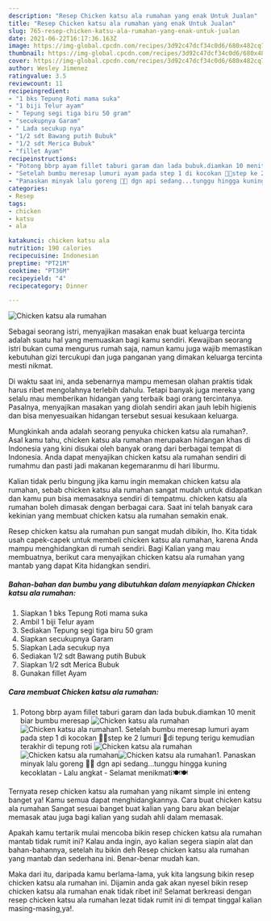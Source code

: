 ```yaml
---
description: "Resep Chicken katsu ala rumahan yang enak Untuk Jualan"
title: "Resep Chicken katsu ala rumahan yang enak Untuk Jualan"
slug: 765-resep-chicken-katsu-ala-rumahan-yang-enak-untuk-jualan
date: 2021-06-22T16:17:36.163Z
image: https://img-global.cpcdn.com/recipes/3d92c47dcf34c0d6/680x482cq70/chicken-katsu-ala-rumahan-foto-resep-utama.jpg
thumbnail: https://img-global.cpcdn.com/recipes/3d92c47dcf34c0d6/680x482cq70/chicken-katsu-ala-rumahan-foto-resep-utama.jpg
cover: https://img-global.cpcdn.com/recipes/3d92c47dcf34c0d6/680x482cq70/chicken-katsu-ala-rumahan-foto-resep-utama.jpg
author: Wesley Jimenez
ratingvalue: 3.5
reviewcount: 11
recipeingredient:
- "1 bks Tepung Roti mama suka"
- "1 biji Telur ayam"
- " Tepung segi tiga biru 50 gram"
- "secukupnya Garam"
- " Lada secukup nya"
- "1/2 sdt Bawang putih Bubuk"
- "1/2 sdt Merica Bubuk"
- "fillet Ayam"
recipeinstructions:
- "Potong bbrp ayam fillet taburi garam dan lada bubuk.diamkan 10 menit biar bumbu meresap"
- "Setelah bumbu meresap lumuri ayam pada step 1 di kocokan 🥚🥚step ke 2 lumuri 🍗di tepung terigu kemudian terakhir di tepung roti"
- "Panaskan minyak lalu goreng 🐓🐓 dgn api sedang...tunggu hingga kuning kecoklatan Lalu angkat Selamat menikmati🍽🍽"
categories:
- Resep
tags:
- chicken
- katsu
- ala

katakunci: chicken katsu ala 
nutrition: 190 calories
recipecuisine: Indonesian
preptime: "PT21M"
cooktime: "PT36M"
recipeyield: "4"
recipecategory: Dinner

---
```



![Chicken katsu ala rumahan](https://img-global.cpcdn.com/recipes/3d92c47dcf34c0d6/680x482cq70/chicken-katsu-ala-rumahan-foto-resep-utama.jpg)

Sebagai seorang istri, menyajikan masakan enak buat keluarga tercinta adalah suatu hal yang memuaskan bagi kamu sendiri. Kewajiban seorang istri bukan cuma mengurus rumah saja, namun kamu juga wajib memastikan kebutuhan gizi tercukupi dan juga panganan yang dimakan keluarga tercinta mesti nikmat.

Di waktu  saat ini, anda sebenarnya mampu memesan olahan praktis tidak harus ribet mengolahnya terlebih dahulu. Tetapi banyak juga mereka yang selalu mau memberikan hidangan yang terbaik bagi orang tercintanya. Pasalnya, menyajikan masakan yang diolah sendiri akan jauh lebih higienis dan bisa menyesuaikan hidangan tersebut sesuai kesukaan keluarga. 



Mungkinkah anda adalah seorang penyuka chicken katsu ala rumahan?. Asal kamu tahu, chicken katsu ala rumahan merupakan hidangan khas di Indonesia yang kini disukai oleh banyak orang dari berbagai tempat di Indonesia. Anda dapat menyajikan chicken katsu ala rumahan sendiri di rumahmu dan pasti jadi makanan kegemaranmu di hari liburmu.

Kalian tidak perlu bingung jika kamu ingin memakan chicken katsu ala rumahan, sebab chicken katsu ala rumahan sangat mudah untuk didapatkan dan kamu pun bisa memasaknya sendiri di tempatmu. chicken katsu ala rumahan boleh dimasak dengan berbagai cara. Saat ini telah banyak cara kekinian yang membuat chicken katsu ala rumahan semakin enak.

Resep chicken katsu ala rumahan pun sangat mudah dibikin, lho. Kita tidak usah capek-capek untuk membeli chicken katsu ala rumahan, karena Anda mampu menghidangkan di rumah sendiri. Bagi Kalian yang mau membuatnya, berikut cara menyajikan chicken katsu ala rumahan yang mantab yang dapat Kita hidangkan sendiri.

<!--inarticleads1-->

##### Bahan-bahan dan bumbu yang dibutuhkan dalam menyiapkan Chicken katsu ala rumahan:

1. Siapkan 1 bks Tepung Roti mama suka
1. Ambil 1 biji Telur ayam
1. Sediakan  Tepung segi tiga biru 50 gram
1. Siapkan secukupnya Garam
1. Siapkan  Lada secukup nya
1. Sediakan 1/2 sdt Bawang putih Bubuk
1. Siapkan 1/2 sdt Merica Bubuk
1. Gunakan fillet Ayam




<!--inarticleads2-->

##### Cara membuat Chicken katsu ala rumahan:

1. Potong bbrp ayam fillet taburi garam dan lada bubuk.diamkan 10 menit biar bumbu meresap
<img src="https://img-global.cpcdn.com/steps/88814f3f5e7d6abe/160x128cq70/chicken-katsu-ala-rumahan-langkah-memasak-1-foto.jpg" alt="Chicken katsu ala rumahan"><img src="https://img-global.cpcdn.com/steps/b411fb23d1066124/160x128cq70/chicken-katsu-ala-rumahan-langkah-memasak-1-foto.jpg" alt="Chicken katsu ala rumahan">1. Setelah bumbu meresap lumuri ayam pada step 1 di kocokan 🥚🥚step ke 2 lumuri 🍗di tepung terigu kemudian terakhir di tepung roti
<img src="https://img-global.cpcdn.com/steps/2c9ab6409a65e2cc/160x128cq70/chicken-katsu-ala-rumahan-langkah-memasak-2-foto.jpg" alt="Chicken katsu ala rumahan"><img src="https://img-global.cpcdn.com/steps/47651eaf06706a29/160x128cq70/chicken-katsu-ala-rumahan-langkah-memasak-2-foto.jpg" alt="Chicken katsu ala rumahan"><img src="https://img-global.cpcdn.com/steps/36765e23b5f403b7/160x128cq70/chicken-katsu-ala-rumahan-langkah-memasak-2-foto.jpg" alt="Chicken katsu ala rumahan">1. Panaskan minyak lalu goreng 🐓🐓 dgn api sedang...tunggu hingga kuning kecoklatan - Lalu angkat - Selamat menikmati🍽🍽




Ternyata resep chicken katsu ala rumahan yang nikamt simple ini enteng banget ya! Kamu semua dapat menghidangkannya. Cara buat chicken katsu ala rumahan Sangat sesuai banget buat kalian yang baru akan belajar memasak atau juga bagi kalian yang sudah ahli dalam memasak.

Apakah kamu tertarik mulai mencoba bikin resep chicken katsu ala rumahan mantab tidak rumit ini? Kalau anda ingin, ayo kalian segera siapin alat dan bahan-bahannya, setelah itu bikin deh Resep chicken katsu ala rumahan yang mantab dan sederhana ini. Benar-benar mudah kan. 

Maka dari itu, daripada kamu berlama-lama, yuk kita langsung bikin resep chicken katsu ala rumahan ini. Dijamin anda gak akan nyesel bikin resep chicken katsu ala rumahan enak tidak ribet ini! Selamat berkreasi dengan resep chicken katsu ala rumahan lezat tidak rumit ini di tempat tinggal kalian masing-masing,ya!.

